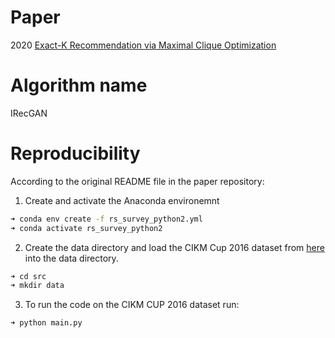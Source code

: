 # Paper
2020 [Exact-K Recommendation via Maximal Clique Optimization](https://doi.org/10.1145/3292500.3330832)

# Algorithm name
IRecGAN

# Reproducibility
According to the original README file in the paper repository:

1. Create and activate the Anaconda environemnt 
```bash
➜ conda env create -f rs_survey_python2.yml
➜ conda activate rs_survey_python2
```

2. Create the data directory and load the CIKM Cup 2016 dataset from [here](https://cloud.tsinghua.edu.cn/f/e4bb57a633074009a1eb/) into the data directory.
```bash
➜ cd src
➜ mkdir data
```

3. To run the code on the CIKM CUP 2016 dataset run:
```bash
➜ python main.py
```
